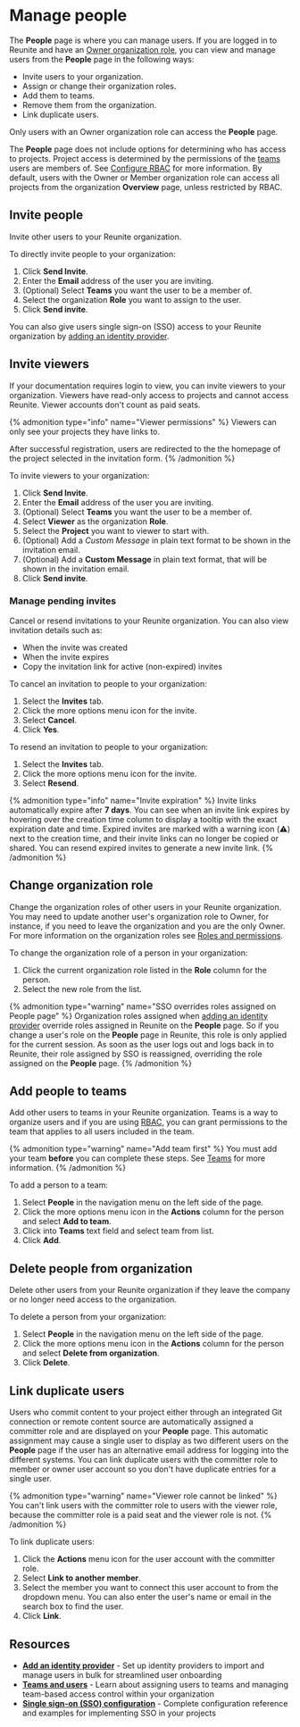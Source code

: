 # Manage people

The **People** page is where you can manage users.
If you are logged in to Reunite and have an [Owner organization role](../../access/roles.md#organization-roles), you can view and manage users from the **People** page in the following ways:

- Invite users to your organization.
- Assign or change their organization roles.
- Add them to teams.
- Remove them from the organization.
- Link duplicate users.

Only users with an Owner organization role can access the **People** page.

The **People** page does not include options for determining who has access to projects.
Project access is determined by the permissions of the [teams](./teams.md) users are members of.
See [Configure RBAC](../../access/index.md) for more information.
By default, users with the Owner or Member organization role can access all projects from the organization **Overview** page, unless restricted by RBAC.

## Invite people

Invite other users to your Reunite organization.

To directly invite people to your organization:

1. Click **Send Invite**.
1. Enter the **Email** address of the user you are inviting.
1. (Optional) Select **Teams** you want the user to be a member of.
1. Select the organization **Role** you want to assign to the user.
1. Click **Send invite**.

You can also give users single sign-on (SSO) access to your Reunite organization by [adding an identity provider](./sso/add-idp.md).

## Invite viewers

If your documentation requires login to view, you can invite viewers to your organization.
Viewers have read-only access to projects and cannot access Reunite.
Viewer accounts don't count as paid seats.

{% admonition type="info" name="Viewer permissions" %}
Viewers can only see your projects they have links to.

After successful registration, users are redirected to the the homepage of the project selected in the invitation form.
{% /admonition %}

To invite viewers to your organization:

1. Click **Send Invite**.
2. Enter the **Email** address of the user you are inviting.
3. (Optional) Select **Teams** you want the user to be a member of.
4. Select **Viewer** as the organization **Role**.
5. Select the **Project** you want to viewer to start with.
6. (Optional) Add a *Custom Message* in plain text format to be shown in the invitation email.
6. (Optional) Add a **Custom Message** in plain text format, that will be shown in the invitation email.
7. Click **Send invite**.

### Manage pending invites

Cancel or resend invitations to your Reunite organization. You can also view invitation details such as:
- When the invite was created
- When the invite expires
- Copy the invitation link for active (non-expired) invites

To cancel an invitation to people to your organization:

1. Select the **Invites** tab.
1. Click the more options menu icon for the invite.
1. Select **Cancel**.
1. Click **Yes**.

To resend an invitation to people to your organization:

1. Select the **Invites** tab.
1. Click the more options menu icon for the invite.
1. Select **Resend**.

{% admonition type="info" name="Invite expiration" %}
Invite links automatically expire after **7 days**.
You can see when an invite link expires by hovering over the creation time column to display a tooltip with the exact expiration date and time.
Expired invites are marked with a warning icon (⚠️) next to the creation time, and their invite links can no longer be copied or shared.
You can resend expired invites to generate a new invite link.
{% /admonition %}

## Change organization role

Change the organization roles of other users in your Reunite organization.
You may need to update another user's organization role to Owner, for instance, if you need to leave the organization and you are the only Owner.
For more information on the organization roles see [Roles and permissions](../../access/roles.md).

To change the organization role of a person in your organization:

1. Click the current organization role listed in the **Role** column for the person.
2. Select the new role from the list.

{% admonition type="warning" name="SSO overrides roles assigned on People page" %}
Organization roles assigned when [adding an identity provider](./sso/add-idp.md) override roles assigned in Reunite on the **People** page.
So if you change a user's role on the **People** page in Reunite, this role is only applied for the current session.
As soon as the user logs out and logs back in to Reunite, their role assigned by SSO is reassigned, overriding the role assigned on the **People** page.
{% /admonition %}

## Add people to teams

Add other users to teams in your Reunite organization.
Teams is a way to organize users and if you are using [RBAC](../../access/rbac.md), you can grant permissions to the team that applies to all users included in the team.

{% admonition type="warning" name="Add team first" %}
You must add your team **before** you can complete these steps.
See [Teams](./teams.md#create-a-new-team) for more information.
{% /admonition %}

To add a person to a team:

1. Select **People** in the navigation menu on the left side of the page.
2. Click the more options menu icon in the **Actions** column for the person and select **Add to team**.
3. Click into **Teams** text field and select team from list.
4. Click **Add**.

## Delete people from organization

Delete other users from your Reunite organization if they leave the company or no longer need access to the organization.

To delete a person from your organization:

1. Select **People** in the navigation menu on the left side of the page.
1. Click the more options menu icon in the **Actions** column for the person and select **Delete from organization**.
1. Click **Delete**.

## Link duplicate users

Users who commit content to your project either through an integrated Git connection or remote content source are automatically assigned a committer role and are displayed on your **People** page.
This automatic assignment may cause a single user to display as two different users on the **People** page if the user has an alternative email address for logging into the different systems.
You can link duplicate users with the committer role to member or owner user account so you don't have duplicate entries for a single user.

{% admonition type="warning" name="Viewer role cannot be linked" %}
You can't link users with the committer role to users with the viewer role, because the committer role is a paid seat and the viewer role is not.
{% /admonition %}

To link duplicate users:

1. Click the **Actions** menu icon for the user account with the committer role.
2. Select **Link to another member**.
3. Select the member you want to connect this user account to from the dropdown menu.
   You can also enter the user's name or email in the search box to find the user.
4. Click **Link**.

## Resources

- **[Add an identity provider](./sso/add-idp.md)** - Set up identity providers to import and manage users in bulk for streamlined user onboarding
- **[Teams and users](./teams.md)** - Learn about assigning users to teams and managing team-based access control within your organization
- **[Single sign-on (SSO) configuration](../../config/sso.md)** - Complete configuration reference and examples for implementing SSO in your projects

